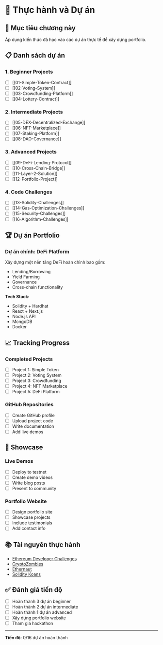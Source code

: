 # 🎯 Thực hành và Dự án

## 🎯 Mục tiêu chương này

Áp dụng kiến thức đã học vào các dự án thực tế để xây dựng portfolio.

## 📋 Danh sách dự án

### 1. Beginner Projects
- [ ] [[01-Simple-Token-Contract]]
- [ ] [[02-Voting-System]]
- [ ] [[03-Crowdfunding-Platform]]
- [ ] [[04-Lottery-Contract]]

### 2. Intermediate Projects
- [ ] [[05-DEX-Decentralized-Exchange]]
- [ ] [[06-NFT-Marketplace]]
- [ ] [[07-Staking-Platform]]
- [ ] [[08-DAO-Governance]]

### 3. Advanced Projects
- [ ] [[09-DeFi-Lending-Protocol]]
- [ ] [[10-Cross-Chain-Bridge]]
- [ ] [[11-Layer-2-Solution]]
- [ ] [[12-Portfolio-Project]]

### 4. Code Challenges
- [ ] [[13-Solidity-Challenges]]
- [ ] [[14-Gas-Optimization-Challenges]]
- [ ] [[15-Security-Challenges]]
- [ ] [[16-Algorithm-Challenges]]

## 🏆 Dự án Portfolio

### Dự án chính: DeFi Platform
Xây dựng một nền tảng DeFi hoàn chỉnh bao gồm:
- Lending/Borrowing
- Yield Farming
- Governance
- Cross-chain functionality

**Tech Stack:**
- Solidity + Hardhat
- React + Next.js
- Node.js API
- MongoDB
- Docker

## 📈 Tracking Progress

### Completed Projects
- [ ] Project 1: Simple Token
- [ ] Project 2: Voting System
- [ ] Project 3: Crowdfunding
- [ ] Project 4: NFT Marketplace
- [ ] Project 5: DeFi Platform

### GitHub Repositories
- [ ] Create GitHub profile
- [ ] Upload project code
- [ ] Write documentation
- [ ] Add live demos

## 🎪 Showcase

### Live Demos
- [ ] Deploy to testnet
- [ ] Create demo videos
- [ ] Write blog posts
- [ ] Present to community

### Portfolio Website
- [ ] Design portfolio site
- [ ] Showcase projects
- [ ] Include testimonials
- [ ] Add contact info

## 📚 Tài nguyên thực hành

- [Ethereum Developer Challenges](https://ethereum.org/en/developers/learning-tools/)
- [CryptoZombies](https://cryptozombies.io/)
- [Ethernaut](https://ethernaut.openzeppelin.com/)
- [Solidity Koans](https://soliditykoans.org/)

## ✅ Đánh giá tiến độ

- [ ] Hoàn thành 3 dự án beginner
- [ ] Hoàn thành 2 dự án intermediate
- [ ] Hoàn thành 1 dự án advanced
- [ ] Xây dựng portfolio website
- [ ] Tham gia hackathon

---

**Tiến độ**: 0/16 dự án hoàn thành 